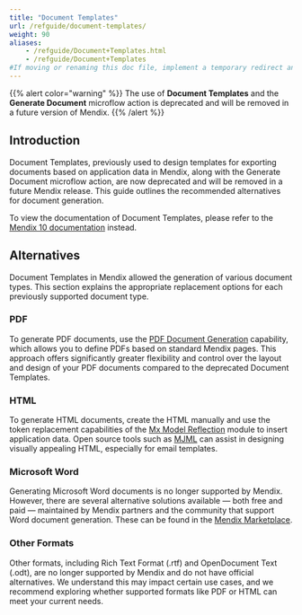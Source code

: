 ```yaml
---
title: "Document Templates"
url: /refguide/document-templates/
weight: 90
aliases:
    - /refguide/Document+Templates.html
    - /refguide/Document+Templates
#If moving or renaming this doc file, implement a temporary redirect and let the respective team know they should update the URL in the product. See Mapping to Products for more details.
---
```


{{% alert color="warning" %}}
The use of **Document Templates** and the **Generate Document** microflow action is deprecated and will be removed in a future version of Mendix.
{{% /alert %}}

## Introduction

Document Templates, previously used to design templates for exporting documents based on application data in Mendix, along with the Generate Document microflow action, are now deprecated and will be removed in a future Mendix release. This guide outlines the recommended alternatives for document generation.

To view the documentation of Document Templates, please refer to the [Mendix 10 documentation](/refguide10/document-templates/) instead.

## Alternatives

Document Templates in Mendix allowed the generation of various document types. This section explains the appropriate replacement options for each previously supported document type.

### PDF

To generate PDF documents, use the [PDF Document Generation](/appstore/modules/document-generation/) capability, which allows you to define PDFs based on standard Mendix pages. This approach offers significantly greater flexibility and control over the layout and design of your PDF documents compared to the deprecated Document Templates.

### HTML

To generate HTML documents, create the HTML manually and use the token replacement capabilities of the [Mx Model Reflection](/appstore/modules/model-reflection/#token-configuration) module to insert application data. Open source tools such as [MJML](https://mjml.io/) can assist in designing visually appealing HTML, especially for email templates.

### Microsoft Word

Generating Microsoft Word documents is no longer supported by Mendix. However, there are several alternative solutions available — both free and paid — maintained by Mendix partners and the community that support Word document generation. These can be found in the [Mendix Marketplace](https://marketplace.mendix.com/link/search/word).

### Other Formats

Other formats, including Rich Text Format (.rtf) and OpenDocument Text (.odt), are no longer supported by Mendix and do not have official alternatives. We understand this may impact certain use cases, and we recommend exploring whether supported formats like PDF or HTML can meet your current needs.
